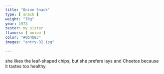 ```yaml
---
title: "Onion Snack"
type: [ snack ]
weight: "70g"
year: 1973
tester: my sister
flavors: [ onion ]
color: "#0b4b83"
images: "entry-32.jpg"
 
---
```


she likes the leaf-shaped chips; but she prefers lays and Cheetos because it tastes too healthy


